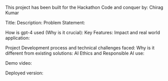 This project has been built for the Hackathon Code and conquer
by: Chirag Kumar


Title:
Description:
Problem Statement:



How is gpt-4 used (Why is it crucial):
Key Features:
Impact and real world application:


Project Development process and technical challenges faced:
Why is it different from existing solutions:
AI Ethics and Responsible AI use:



Demo video:


Deployed version: